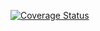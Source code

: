 [![Coverage Status](https://coveralls.io/repos/github/yaminibansal/cs207binsearch/badge.svg?branch=master)](https://coveralls.io/github/yaminibansal/cs207binsearch?branch=master)